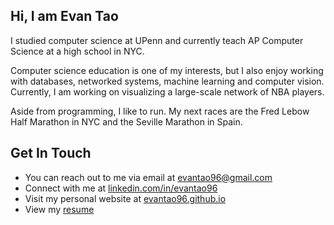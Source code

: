 ## Hi, I am Evan Tao ##

I studied computer science at UPenn and currently teach AP Computer Science at a high school in NYC.

Computer science education is one of my interests, but I also enjoy working with databases, networked systems, machine learning and computer vision. Currently, I am working on visualizing a large-scale network of NBA players.

Aside from programming, I like to run. My next races are the Fred Lebow Half Marathon in NYC and the Seville Marathon in Spain. 

## Get In Touch ##

- You can reach out to me via email at evantao96@gmail.com 
- Connect with me at [linkedin.com/in/evantao96](https://linkedin.com/in/evantao96/ "Named link title")
- Visit my personal website at [evantao96.github.io](https://evantao96.github.io] "Named link title")
- View my [resume](/resume.pdf/ "Named link title")

